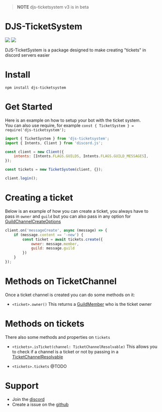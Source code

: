 
> **NOTE** djs-ticketsystem v3 is in beta

# DJS-TicketSystem
[![](https://img.shields.io/npm/v/djs-ticketsystem?label=Latest%20Version&style=for-the-badge&logo=npm&color=informational)](https://www.npmjs.com/package/dashargs)
[![](https://img.shields.io/static/v1?label=Author&message=GHOST&color=informational&style=for-the-badge)](https://ghostdev.xyz)

DJS-TicketSystem is a package designed to make creating "tickets" in discord servers easier

# Install
```
npm install djs-ticketsystem
```

# Get Started
Here is an example on how to setup your bot with the ticket system.<br />
You can also use require, for example `const { TicketSystem } = require('djs-ticketsystem');`

```js
import { TicketSystem } from 'djs-ticketsystem';
import { Intents, Client } from 'discord.js';

const client = new Client({
    intents: [Intents.FLAGS.GUILDS, Intents.FLAGS.GUILD_MESSAGES],
});

const tickets = new TicketSystem(client, {});

client.login();
```

# Creating a ticket
Below is an example of how you can create a ticket, you always have to pass in `owner` and `guild` but you can also pass in any option for [GuildChannelCreateOptions](https://discord.js.org/#/docs/main/stable/typedef/GuildChannelCreateOptions)

```js
client.on('messageCreate', async (message) => {
    if (message.content == '-new') {
        const ticket = await tickets.create({
            owner: message.member,
            guild: message.guild
        })
    }
});
```

# Methods on TicketChannel
Once a ticket channel is created you can do some methods on it:

- `<ticket>.owner()` This returns a [GuildMember](https://discord.js.org/#/docs/main/stable/class/GuildMember) who is the ticket owner

# Methods on tickets
There also some methods and properties on `tickets`

- `<tickets>.isTicket(channel: TicketChannelResolvable)` This allows you to check if a channel is a ticket or not by passing in a [TicketChannelResolvable](https://ghostdevv.github.io/djs-ticketsystem/modules.html#TicketChannelResolvable)

- `<tickets>.tickets` @TODO

# Support
-   Join the [discord](https://discord.gg/2Vd4wAjJnm)<br>
-   Create a issue on the [github](https://github.com/ghostdevv/djs-ticketsystem)
